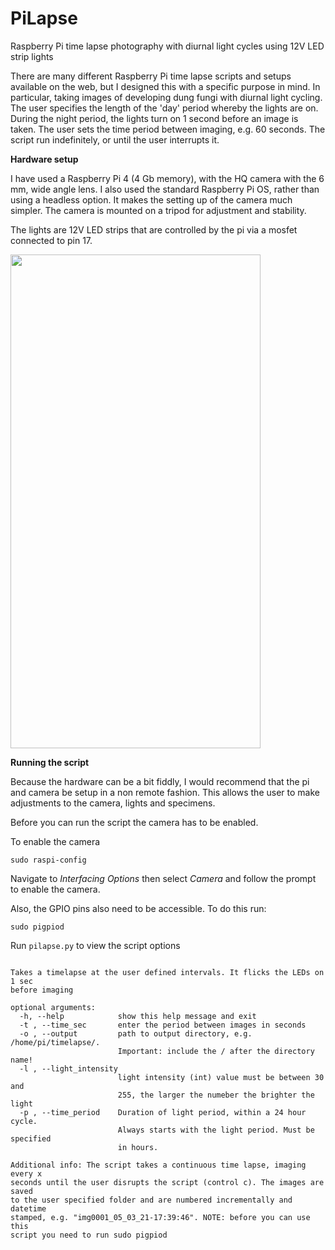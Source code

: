 # PiLapse

Raspberry Pi time lapse photography with diurnal light cycles using 12V LED strip lights

There are many different Raspberry Pi time lapse scripts and setups available on the web, but I designed this with a specific purpose in mind. In particular, taking images of developing dung fungi with diurnal light cycling. The user specifies the length of the 'day' period whereby the lights are on. During the night period, the lights turn on 1 second before an image is taken. The user sets the time period between imaging, e.g. 60 seconds. The script run indefinitely, or until the user interrupts it.

**Hardware setup**

I have used a Raspberry Pi 4 (4 Gb memory), with the HQ camera with the 6 mm, wide angle lens. I also used the standard Raspberry Pi OS, rather than using a headless option. It makes the setting up of the camera much simpler. The camera is mounted on a tripod for adjustment and stability.

The lights are 12V LED strips that are controlled by the pi via a mosfet connected to pin 17.

<img src=https://github.com/arnilsen/PiLapse/tree/main/files/picam.jpg width="400" height="790">

**Running the script**

Because the hardware can be a bit fiddly, I would recommend that the pi and camera be setup in a non remote fashion. This allows the user to make adjustments to the camera, lights and specimens.

Before you can run the script the camera has to be enabled.

To enable the camera

`sudo raspi-config`

Navigate to *Interfacing Options* then select *Camera* and follow the prompt to enable the camera.

Also, the GPIO pins also need to be accessible. To do this run:

`sudo pigpiod`

Run `pilapse.py` to view the script options


```usage: pilapse.py [-h] -t  -o  -l  -p

Takes a timelapse at the user defined intervals. It flicks the LEDs on 1 sec
before imaging

optional arguments:
  -h, --help            show this help message and exit
  -t , --time_sec       enter the period between images in seconds
  -o , --output         path to output directory, e.g. /home/pi/timelapse/.
                        Important: include the / after the directory name!
  -l , --light_intensity
                        light intensity (int) value must be between 30 and
                        255, the larger the numeber the brighter the light
  -p , --time_period    Duration of light period, within a 24 hour cycle.
                        Always starts with the light period. Must be specified
                        in hours.

Additional info: The script takes a continuous time lapse, imaging every x
seconds until the user disrupts the script (control c). The images are saved
to the user specified folder and are numbered incrementally and datetime
stamped, e.g. "img0001_05_03_21-17:39:46". NOTE: before you can use this
script you need to run sudo pigpiod

```
